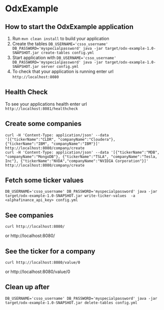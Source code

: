 # OdxExample

How to start the OdxExample application
---

1. Run `mvn clean install` to build your application
1. Create the tables `DB_USERNAME='csso_username' DB_PASSWORD='myspecialpassword' java -jar target/odx-example-1.0-SNAPSHOT.jar create-tables config.yml`
1. Start application with `DB_USERNAME='csso_username' DB_PASSWORD='myspecialpassword' java -jar target/odx-example-1.0-SNAPSHOT.jar server config.yml`
1. To check that your application is running enter url `http://localhost:8080`

Health Check
---

To see your applications health enter url `http://localhost:8081/healthcheck`


Create some companies
---

```
curl -H 'Content-Type: application/json' --data '[{"tickerName":"CLDR", "companyName":"Cloudera"}, {"tickerName":"IBM", "companyName":"IBM"}]' http://localhost:8080/company/create
curl -H 'Content-Type: application/json' --data '[{"tickerName":"MDB", "companyName":"MongoDB"}, {"tickerName":"TSLA", "companyName":"Tesla, Inc"}, {"tickerName":"NVDA","companyName":"NVIDIA Corporation"}]' http://localhost:8080/company/create
```

Fetch some ticker values
---

`DB_USERNAME='csso_username' DB_PASSWORD='myspecialpassword' java -jar target/odx-example-1.0-SNAPSHOT.jar write-ticker-values  -a <alphafinance_api_key> config.yml`

See companies
---

`curl http://localhost:8080/`

or http://localhost:8080/

See the ticker for a company
---

`curl http://localhost:8080/value/0`

or http://localhost:8080/value/0

Clean up after
---

`DB_USERNAME='csso_username' DB_PASSWORD='myspecialpassword' java -jar target/odx-example-1.0-SNAPSHOT.jar delete-tables config.yml`
